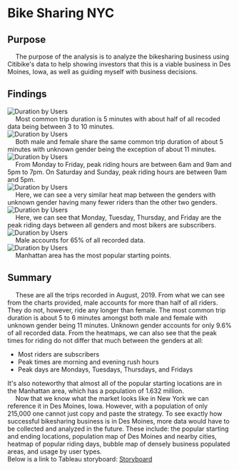 # Bike Sharing NYC

## Purpose
&emsp; The purpose of the analysis is to analyze the bikesharing business using Citibike's data to help showing investors that this is a viable business in Des Moines, Iowa, as well as guiding myself with business decisions.

## Findings
![Duration by Users](Images/Checkout%20Times%20for%20Users.jpeg)<br />
&emsp; Most common trip duration is 5 minutes with about half of all recoded data being between 3 to 10 minutes.<br />
![Duration by Users](Images/Checkout%20Times%20by%20Gender.jpeg)<br />
&emsp; Both male and female share the same common trip duration of about 5 minutes with unknown gender being the exception of about 11 minutes.<br />
![Duration by Users](Images/Trips%20by%20Weekday%20per%20Hour.jpeg)<br />
&emsp; From Monday to Friday, peak riding hours are between 6am and 9am and 5pm to 7pm. On Saturday and Sunday, peak riding hours are between 9am and 5pm.<br />
![Duration by Users](Images/Trips%20by%20Gender.jpeg)<br />
&emsp; Here, we can see a very similar heat map between the genders with unknown gender having many fewer riders than the other two genders.<br />
![Duration by Users](Images/User%20Trips%20by%20Gender%20by%20Weekday.jpeg)<br />
&emsp; Here, we can see that Monday, Tuesday, Thursday, and Friday are the peak riding days between all genders and most bikers are subscribers.<br />
![Duration by Users](Images/Gender%20Breakdown.jpeg)<br />
&emsp; Male accounts for 65% of all recorded data.<br />
![Duration by Users](Images/Top%20Locations.jpeg)<br />
&emsp; Manhattan area has the most popular starting points.

## Summary
&emsp; These are all the trips recorded in August, 2019. From what we can see from the charts provided, male accounts for more than half of all riders. They do not, however, ride any longer than female. The most common trip duration is about 5 to 6 minutes amongst both male and female with unknown gender being 11 minutes. Unknown gender accounts for only 9.6% of all recorded data. From the heatmaps, we can also see that the peak times for riding do not differ that much between the genders at all:<br />
- Most riders are subscribers
- Peak times are morning and evening rush hours
- Peak days are Mondays, Tuesdays, Thursdays, and Fridays<br />

It's also noteworthy that almost all of the popular starting locations are in the Manhattan area, which has a population of 1.632 million.<br />
&emsp; Now that we know what the market looks like in New York we can reference it in Des Moines, Iowa. However, with a population of only 215,000 one cannot just copy and paste the strategy. To see exactly how successful bikesharing business is in Des Moines, more data would have to be collected and analyzed in the future. These include: the popular starting and ending locations, population map of Des Moines and nearby cities, heatmap of popular riding days, bubble map of densely business populated areas, and usage by user types.<br />
Below is a link to Tableau storyboard:
[Storyboard](https://public.tableau.com/app/profile/james.liu7227/viz/NYCBikeshareAnalysis_16482222031630/NYCBikeshareAnalysis)